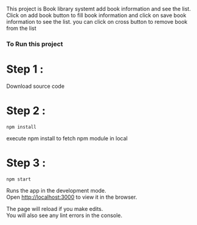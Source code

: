This project is Book library systemt add book information and see the list. Click on add book button to fill book information and click on save book information to see the list. you can click on cross button to remove book from the list 

### To Run this project 
# Step 1 :
Download source code 

# Step 2 : 
 `npm install`  
 
 execute npm install to fetch npm module in local 
 
# Step 3 : 
`npm start` 

Runs the app in the development mode.<br />
Open [http://localhost:3000](http://localhost:3000) to view it in the browser.

The page will reload if you make edits.<br />
You will also see any lint errors in the console.
